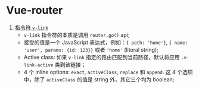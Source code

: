 # Vue-router

1. [指令符 `v-link`](meet/vue/router/v-link.md)
    - `v-link` 指令符的本质是调用 `router.go()` api;
    - 接受的值是一个 JavaScript 表达式，例如：`{ path: 'home'}`, `{ name: 'user', params: {id: 123}}` 或者 `'home'` (literal string);
    - Active class: 如果 `v-link` 指定的路由匹配到当前路径，默认将应用 `.v-link-active` 类到该链接；
    - 4 个 inline options: `exact`, `activeClass`, `replace` 和 `append`. 这 4 个选项中，除了 `activeClass` 的值是 string 外，其它三个均为 boolean;
